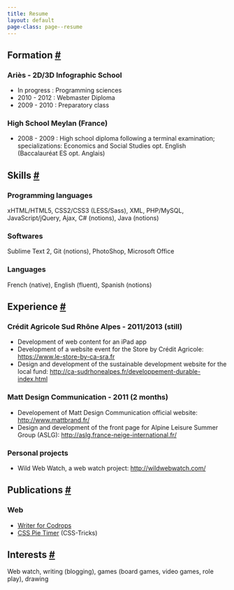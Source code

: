 ```yaml
---
title: Resume
layout: default
page-class: page--resume
---
```

<section id="formation">
<h2><i class='fontawesome-beaker icon-left'></i>Formation <a href="#formation" class="section-anchor">#</a></h2>

<h3>Ariès - 2D/3D Infographic School</h3>
<ul>
<li>In progress : Programming sciences</li>
<li>2010 - 2012 : Webmaster Diploma</li>
<li>2009 - 2010 : Preparatory class</li>
</ul>
<h3>High School Meylan (France)</h3>
<ul>
<li>2008 - 2009 : High school diploma following a terminal examination; specializations: Economics and Social Studies opt. English (Baccalauréat ES opt. Anglais)</li>
</ul>


</section>
<section id="skills">

<h2><span class='fontawesome-magic icon-left'></span>Skills <a href="#skills" class="section-anchor">#</a></h2>
<h3>Programming languages</h3>
<p>xHTML/HTML5, CSS2/CSS3 (LESS/Sass), XML, PHP/MySQL, JavaScript/jQuery, Ajax, C# (notions), Java (notions)</p>

<h3>Softwares</h3>
<p>Sublime Text 2, Git (notions), PhotoShop, Microsoft Office</p>

<h3>Languages</h3>
<p>French (native), English (fluent), Spanish (notions)</p>

</section>
<section id="experience">

<h2><span class='fontawesome-briefcase icon-left'></span>Experience <a href="#experience" class="section-anchor">#</a></h2>
<!--
<h3>Caramel Poivré - 2012 (still)</h3>
<ul>
<li>Development of a web watch application : <a href='http://veille.caramel-poivre.fr/' title="Veille Caramel Poivré">http://veille.caramel-poivre.fr/</a></a></li>
</ul> 
-->
<h3>Crédit Agricole Sud Rhône Alpes - 2011/2013 (still)</h3>
<ul>
<li>Development of web content for an iPad app</li>
<li>Development of a website event for the Store by Crédit Agricole: <a href="https://www.le-store-by-ca-sra.fr" title="Website event for the Store by Crédit Agricole">https://www.le-store-by-ca-sra.fr</a></li>
<li>Design and development of the sustainable development website for the local fund: <a href='http://ca-sudrhonealpes.fr/developpement-durable-index.html' title='Crédit Agricole Sud Rhône Alpes sustainable development website'>http://ca-sudrhonealpes.fr/developpement-durable-index.html</a></li>
</ul>

<h3>Matt Design Communication - 2011 (2 months)</h3>
<ul>
<li>Developement of Matt Design Communication official website: <a href='http://www.mattbrand.fr/' title="Matt Design Communication website">http://www.mattbrand.fr/</a></li>
<li>Design and development of the front page for Alpine Leisure Summer Group (ASLG): <a href='http://aslg.france-neige-international.fr/' title="ASLG front page">http://aslg.france-neige-international.fr/</a></li>
</ul> 

<h3>Personal projects</h3>
<ul>
<li>Wild Web Watch, a web watch project: <a href="http://wildwebwatch.com/" title="Wild Web Watch">http://wildwebwatch.com/</a></li>
</ul>

</section>
<section id="publications">

<h2><span class='fontawesome-pencil icon-left'></span>Publications <a href="#publications" class="section-anchor">#</a></h2>
<h3>Web</h3>
<ul>
<li><a href="http://tympanus.net/codrops/author/hugogiraudel/" title="Hugo on Codrops">Writer for Codrops</a></li>
<li><a href="http://css-tricks.com/css-pie-timer/" title="CSS Pie Timer">CSS Pie Timer</a> (CSS-Tricks)</li>
</ul>

</section>
<section id="interests">

<h2><span class='fontawesome-heart icon-left'></span>Interests <a href="#interests" class="section-anchor">#</a></h2>
<p>Web watch, writing (blogging), games (board games, video games, role play), drawing</p>

</section>
